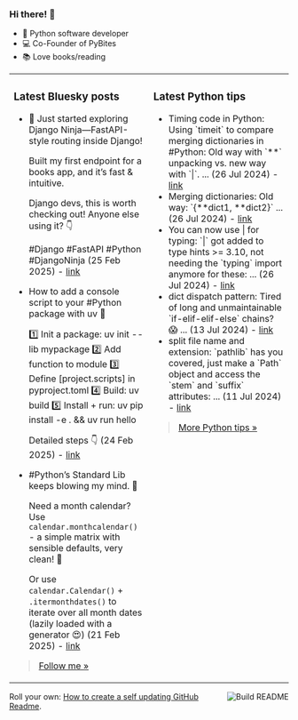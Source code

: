 ### Hi there! 👋

- 🐍 Python software developer
- 💻 Co-Founder of PyBites
- 📚 Love books/reading

<table><tr><td valign="top" width="50%">

### Latest Bluesky posts

<ul>

  <li>
    🚀 Just started exploring Django Ninja—FastAPI-style routing inside Django!

Built my first endpoint for a books app, and it’s fast & intuitive.

Django devs, this is worth checking out! Anyone else using it? 👇

#Django #FastAPI #Python #DjangoNinja (25 Feb 2025) - <a href="https://bsky.app/profile/bbelderbos.bsky.social/post/3liz6nufjp22v" target="_blank">link</a>
  </li>

  <li>
    How to add a console script to your #Python package with uv 🚀

1️⃣ Init a package: uv init --lib mypackage
2️⃣ Add function to module
3️⃣ Define [project.scripts] in pyproject.toml
4️⃣ Build: uv build
5️⃣ Install + run: uv pip install -e . && uv run hello

Detailed steps 👇 (24 Feb 2025) - <a href="https://bsky.app/profile/bbelderbos.bsky.social/post/3liwgfia6ok2s" target="_blank">link</a>
  </li>

  <li>
    #Python’s Standard Lib keeps blowing my mind. 🐍

Need a month calendar? Use `calendar.monthcalendar()` - a simple matrix with sensible defaults, very clean! 🚀

Or use `calendar.Calendar()` + `.itermonthdates()` to iterate over all month dates (lazily loaded with a generator 😍) (21 Feb 2025) - <a href="https://bsky.app/profile/bbelderbos.bsky.social/post/3lionckmrdk2q" target="_blank">link</a>
  </li>

</ul>

> <a href="https://bsky.app/profile/bbelderbos.bsky.social" target="_blank">Follow me &raquo;</a>


</td><td valign="top" width="50%">

### Latest Python tips

<ul>

  <li>
    Timing code in Python: Using `timeit` to compare merging dictionaries in #Python: Old way with `**` unpacking vs. new way with `|`. ... (26 Jul 2024) - <a href="https://github.com/bbelderbos/bobcodesit/blob/main/notes/20240726111622.md" target="_blank">link</a>
  </li>

  <li>
    Merging dictionaries: Old way: `{**dict1, **dict2}` ... (26 Jul 2024) - <a href="https://github.com/bbelderbos/bobcodesit/blob/main/notes/20240726111507.md" target="_blank">link</a>
  </li>

  <li>
    You can now use | for typing: `|` got added to type hints >= 3.10, not needing the `typing` import anymore for these: ... (26 Jul 2024) - <a href="https://github.com/bbelderbos/bobcodesit/blob/main/notes/20240726111223.md" target="_blank">link</a>
  </li>

  <li>
    dict dispatch pattern: Tired of long and unmaintainable `if-elif-elif-else` chains? 😱 ... (13 Jul 2024) - <a href="https://github.com/bbelderbos/bobcodesit/blob/main/notes/20240713105037.md" target="_blank">link</a>
  </li>

  <li>
    split file name and extension: `pathlib` has you covered, just make a `Path` object and access the `stem` and `suffix` attributes: ... (11 Jul 2024) - <a href="https://github.com/bbelderbos/bobcodesit/blob/main/notes/20240711112258.md" target="_blank">link</a>
  </li>

</ul>

> <a href="https://github.com/bbelderbos/bobcodesit" target="_blank">More Python tips &raquo;</a>

</td>
</tr></table>

<a href="https://github.com/bbelderbos/bbelderbos/actions" target="_blank"><img src="https://github.com/bbelderbos/bbelderbos/workflows/Daily%20Update/badge.svg" align="right" alt="Build README"></a>Roll your own: <a href="https://pybit.es/articles/how-to-create-a-self-updating-github-readme/" target="_blank">How to create a self updating GitHub Readme</a>.